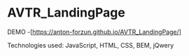 # AVTR_LandingPage


DEMO -[https://anton-forzun.github.io/AVTR_LandingPage/]

Technologies used: JavaScript, HTML, CSS, BEM, jQwery

